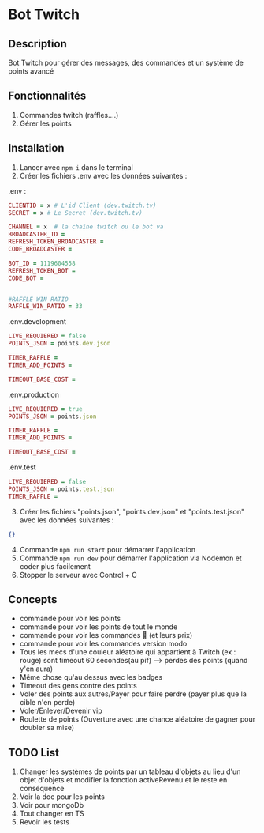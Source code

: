 # Bot Twitch

## Description

Bot Twitch pour gérer des messages, des commandes et un système de points avancé

## Fonctionnalités

1. Commandes twitch (raffles....)
2. Gérer les points

## Installation

1. Lancer avec `npm i` dans le terminal
2. Créer les fichiers .env avec les données suivantes :

.env :

```ruby
CLIENTID = x # L'id Client (dev.twitch.tv)
SECRET = x # Le Secret (dev.twitch.tv)

CHANNEL = x  # la chaîne twitch ou le bot va
BROADCASTER_ID =
REFRESH_TOKEN_BROADCASTER =
CODE_BROADCASTER =

BOT_ID = 1119604558
REFRESH_TOKEN_BOT =
CODE_BOT =


#RAFFLE WIN RATIO
RAFFLE_WIN_RATIO = 33
```

.env.development

```ruby
LIVE_REQUIERED = false
POINTS_JSON = points.dev.json

TIMER_RAFFLE =
TIMER_ADD_POINTS =

TIMEOUT_BASE_COST =
```

.env.production

```ruby
LIVE_REQUIERED = true
POINTS_JSON = points.json

TIMER_RAFFLE =
TIMER_ADD_POINTS =

TIMEOUT_BASE_COST =
```

.env.test

```ruby
LIVE_REQUIERED = false
POINTS_JSON = points.test.json
TIMER_RAFFLE =
```

3. Créer les fichiers "points.json", "points.dev.json" et "points.test.json" avec les données suivantes :

```json
{}
```

4. Commande `npm run start` pour démarrer l'application
5. Commande `npm run dev` pour démarrer l'application via Nodemon et coder plus facilement
6. Stopper le serveur avec Control + C

## Concepts

- commande pour voir les points
- commande pour voir les points de tout le monde
- commande pour voir les commandes 🙂 (et leurs prix)
- commande pour voir les commandes version modo
- Tous les mecs d'une couleur aléatoire qui appartient à Twitch (ex : rouge) sont timeout 60 secondes(au pif) --> perdes des points (quand y'en aura)
- Même chose qu'au dessus avec les badges
- Timeout des gens contre des points
- Voler des points aux autres/Payer pour faire perdre (payer plus que la cible n'en perde)
- Voler/Enlever/Devenir vip
- Roulette de points (Ouverture avec une chance aléatoire de gagner pour doubler sa mise)

## TODO List

1. Changer les systèmes de points par un tableau d'objets au lieu d'un objet d'objets et modifier la fonction activeRevenu et le reste en conséquence
2. Voir la doc pour les points
3. Voir pour mongoDb
4. Tout changer en TS
5. Revoir les tests
